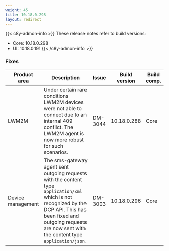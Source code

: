 ```yaml
---
weight: 45
title: 10.18.0.298
layout: redirect
---
```


{{< c8y-admon-info >}}
These release notes refer to build versions:
- Core: 10.18.0.298
- UI: 10.18.0.191
{{< /c8y-admon-info >}}

### Fixes

<table>
<colgroup>
<col style="width: 15%;">
<col style="width:50%;">
<col style="width: 10%;">
<col style="width: 12%;">
<col style="width: 13%;">
</colgroup>
<thead><tr>
<th>
Product area</th>
<th>
Description</th>
<th>
Issue</th>
<th>
Build version</th>
<th>Build comp.</th>
</tr>
</thead><tbody>

<tr>
<td>LWM2M</td>
<td>Under certain rare conditions LWM2M devices were not able to connect due to an internal 409 conflict. The LWM2M agent is now more robust for such scenarios.</td>
<td>DM-3044</td>
<td>10.18.0.288</td>
<td>Core</td>
</tr>

<tr>
<td>Device management</td>
<td>The sms-gateway agent sent outgoing requests with the content type <code>application/xml</code> which is not recognized by the DCP API. This has been fixed and outgoing requests are now sent with the content type <code>application/json</code>.</td>
<td>DM-3003</td>
<td>10.18.0.296</td>
<td>Core</td>
</tr>

</tbody></table>
